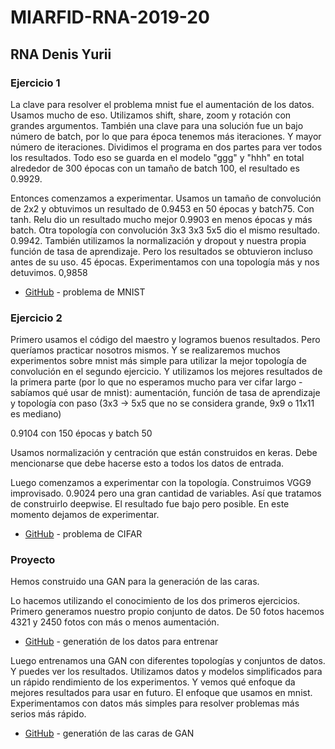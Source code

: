 # MIARFID-RNA-2019-20
## RNA Denis Yurii 


### Ejercicio 1 
La clave para resolver el problema mnist fue el aumentación de los datos. Usamos mucho de eso. Utilizamos shift, share, zoom y rotación con grandes argumentos. También una clave para una solución fue un bajo número de batch, por lo que para época tenemos más iteraciones. Y mayor número de iteraciones. Dividimos el programa en dos partes para ver todos los resultados. Todo eso se guarda en el modelo "ggg" y "hhh" en total alrededor de 300 épocas con un tamaño de batch 100, el resultado es 0.9929.

Entonces comenzamos a experimentar. Usamos un tamaño de convolución de 2x2 y obtuvimos un resultado de 0.9453 en 50 épocas y batch75. Con tanh. Relu dio un resultado mucho mejor 0.9903 en menos épocas y más batch. 
Otra topología con convolución 3x3 3x3 5x5 dio el mismo resultado. 0.9942. También utilizamos la normalización y dropout y nuestra propia función de tasa de aprendizaje. Pero los resultados se obtuvieron incluso antes de su uso. 45 épocas. 
Experimentamos con una topología más y nos detuvimos. 0,9858

* [GitHub](https://github.com/LokiAndere/MIARFID-RNA-2019-20/blob/master/Copy_of_MNIST.ipynb) - problema de MNIST


### Ejercicio 2 
Primero usamos el código del maestro y logramos buenos resultados. Pero queríamos practicar nosotros mismos. Y se realizaremos muchos experimentos sobre mnist más simple para utilizar la mejor topología de convolución en el segundo ejercicio. Y utilizamos los mejores resultados de la primera parte (por lo que no esperamos mucho para ver cifar largo - sabíamos qué usar de mnist): aumentación, función de tasa de aprendizaje y topología con paso (3x3 -> 5x5 que no se considera grande, 9x9 o 11x11 es mediano)

0.9104 con 150 épocas y batch 50

Usamos normalización y centración que están construidos en keras. Debe mencionarse que debe hacerse esto a todos los datos de entrada.

Luego comenzamos a experimentar con la topología. Construimos VGG9 improvisado. 0.9024 pero una gran cantidad de variables. Así que tratamos de construirlo deepwise. El resultado fue bajo pero posible. En este momento dejamos de experimentar. 

* [GitHub](https://github.com/LokiAndere/MIARFID-RNA-2019-20/blob/master/cifar.ipynb) - problema de CIFAR


### Proyecto 
Hemos construido una GAN para la generación de las caras.

Lo hacemos utilizando el conocimiento de los dos primeros ejercicios. Primero generamos nuestro propio conjunto de datos. De 50 fotos hacemos 4321 y 2450 fotos con más o menos aumentación.

* [GitHub](https://github.com/LokiAndere/MIARFID-RNA-2019-20/blob/master/genface.ipynb) - generatión de los datos para entrenar

Luego entrenamos una GAN con diferentes topologías y conjuntos de datos. Y puedes ver los resultados. Utilizamos datos y modelos simplificados para un rápido rendimiento de los experimentos. Y vemos qué enfoque da mejores resultados para usar en futuro. El enfoque que usamos en mnist. Experimentamos con datos más simples para resolver problemas más serios más rápido.

* [GitHub](https://github.com/LokiAndere/MIARFID-RNA-2019-20/blob/master/cifar.ipynb) - generatión de las caras de GAN
